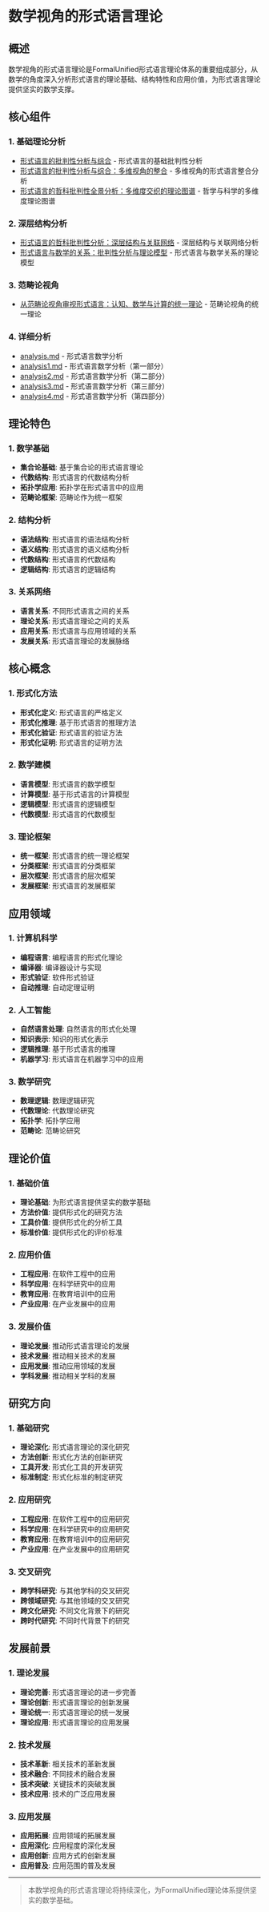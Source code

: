 # 数学视角的形式语言理论

## 概述

数学视角的形式语言理论是FormalUnified形式语言理论体系的重要组成部分，从数学的角度深入分析形式语言的理论基础、结构特性和应用价值，为形式语言理论提供坚实的数学支撑。

## 核心组件

### 1. 基础理论分析

- [形式语言的批判性分析与综合](形式语言的批判性分析与综合.md) - 形式语言的基础批判性分析
- [形式语言的批判性分析与综合：多维视角的整合](形式语言的批判性分析与综合：多维视角的整合.md) - 多维视角的形式语言整合分析
- [形式语言的哲科批判性全景分析：多维度交织的理论图谱](形式语言的哲科批判性全景分析：多维度交织的理论图谱.md) - 哲学与科学的多维度理论图谱

### 2. 深层结构分析

- [形式语言的哲科批判性分析：深层结构与关联网络](形式语言的哲科批判性分析：深层结构与关联网络.md) - 深层结构与关联网络分析
- [形式语言与数学的关系：批判性分析与理论模型](形式语言与数学的关系：批判性分析与理论模型.md) - 形式语言与数学关系的理论模型

### 3. 范畴论视角

- [从范畴论视角审视形式语言：认知、数学与计算的统一理论](从范畴论视角审视形式语言：认知、数学与计算的统一理论.md) - 范畴论视角的统一理论

### 4. 详细分析

- [analysis.md](analysis.md) - 形式语言数学分析
- [analysis1.md](analysis1.md) - 形式语言数学分析（第一部分）
- [analysis2.md](analysis2.md) - 形式语言数学分析（第二部分）
- [analysis3.md](analysis3.md) - 形式语言数学分析（第三部分）
- [analysis4.md](analysis4.md) - 形式语言数学分析（第四部分）

## 理论特色

### 1. 数学基础

- **集合论基础**: 基于集合论的形式语言理论
- **代数结构**: 形式语言的代数结构分析
- **拓扑学应用**: 拓扑学在形式语言中的应用
- **范畴论框架**: 范畴论作为统一框架

### 2. 结构分析

- **语法结构**: 形式语言的语法结构分析
- **语义结构**: 形式语言的语义结构分析
- **代数结构**: 形式语言的代数结构
- **逻辑结构**: 形式语言的逻辑结构

### 3. 关系网络

- **语言关系**: 不同形式语言之间的关系
- **理论关系**: 形式语言理论之间的关系
- **应用关系**: 形式语言与应用领域的关系
- **发展关系**: 形式语言理论的发展脉络

## 核心概念

### 1. 形式化方法

- **形式化定义**: 形式语言的严格定义
- **形式化推理**: 基于形式语言的推理方法
- **形式化验证**: 形式语言的验证方法
- **形式化证明**: 形式语言的证明方法

### 2. 数学建模

- **语言模型**: 形式语言的数学模型
- **计算模型**: 基于形式语言的计算模型
- **逻辑模型**: 形式语言的逻辑模型
- **代数模型**: 形式语言的代数模型

### 3. 理论框架

- **统一框架**: 形式语言的统一理论框架
- **分类框架**: 形式语言的分类框架
- **层次框架**: 形式语言的层次框架
- **发展框架**: 形式语言的发展框架

## 应用领域

### 1. 计算机科学

- **编程语言**: 编程语言的形式化理论
- **编译器**: 编译器设计与实现
- **形式验证**: 软件形式验证
- **自动推理**: 自动定理证明

### 2. 人工智能

- **自然语言处理**: 自然语言的形式化处理
- **知识表示**: 知识的形式化表示
- **逻辑推理**: 基于形式语言的推理
- **机器学习**: 形式语言在机器学习中的应用

### 3. 数学研究

- **数理逻辑**: 数理逻辑研究
- **代数理论**: 代数理论研究
- **拓扑学**: 拓扑学应用
- **范畴论**: 范畴论研究

## 理论价值

### 1. 基础价值

- **理论基础**: 为形式语言提供坚实的数学基础
- **方法价值**: 提供形式化的研究方法
- **工具价值**: 提供形式化的分析工具
- **标准价值**: 提供形式化的评价标准

### 2. 应用价值

- **工程应用**: 在软件工程中的应用
- **科学应用**: 在科学研究中的应用
- **教育应用**: 在教育培训中的应用
- **产业应用**: 在产业发展中的应用

### 3. 发展价值

- **理论发展**: 推动形式语言理论的发展
- **技术发展**: 推动相关技术的发展
- **应用发展**: 推动应用领域的发展
- **学科发展**: 推动相关学科的发展

## 研究方向

### 1. 基础研究

- **理论深化**: 形式语言理论的深化研究
- **方法创新**: 形式化方法的创新研究
- **工具开发**: 形式化工具的开发研究
- **标准制定**: 形式化标准的制定研究

### 2. 应用研究

- **工程应用**: 在软件工程中的应用研究
- **科学应用**: 在科学研究中的应用研究
- **教育应用**: 在教育培训中的应用研究
- **产业应用**: 在产业发展中的应用研究

### 3. 交叉研究

- **跨学科研究**: 与其他学科的交叉研究
- **跨领域研究**: 与其他领域的交叉研究
- **跨文化研究**: 不同文化背景下的研究
- **跨时代研究**: 不同时代背景下的研究

## 发展前景

### 1. 理论发展

- **理论完善**: 形式语言理论的进一步完善
- **理论创新**: 形式语言理论的创新发展
- **理论统一**: 形式语言理论的统一发展
- **理论应用**: 形式语言理论的应用发展

### 2. 技术发展

- **技术革新**: 相关技术的革新发展
- **技术融合**: 不同技术的融合发展
- **技术突破**: 关键技术的突破发展
- **技术应用**: 技术的广泛应用发展

### 3. 应用发展

- **应用拓展**: 应用领域的拓展发展
- **应用深化**: 应用程度的深化发展
- **应用创新**: 应用方式的创新发展
- **应用普及**: 应用范围的普及发展

---

> 本数学视角的形式语言理论将持续深化，为FormalUnified理论体系提供坚实的数学基础。
